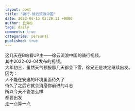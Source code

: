 ```yaml
---
layout: post
title: "骑行-徐云流浪中国"
date: 2022-06-15 02:29:11 +0800
author: 丘海东 
tags: daily
comments: true
categories: personal
published: true
---
```

这几天在B站看UP主——徐云流浪中国的骑行视频。  
其中2022-02-04发布的视频。  
大年初三，虽然天气预报那几天都会下雪，徐兄还是决定继续出发。  
因为：  
人不能在安逸的环境里面待久了  
待久了之后它就会消磨你前进的斗志  
所以今天不管怎么样  
都要出发  
走一点算一点
